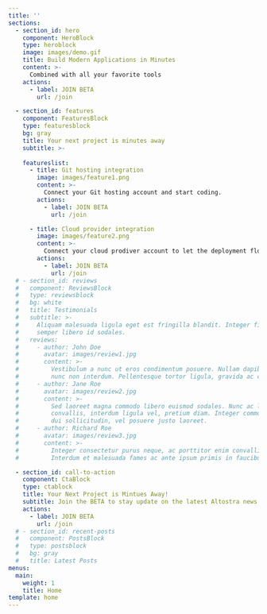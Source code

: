 ```yaml
---
title: ''
sections:
  - section_id: hero
    component: HeroBlock
    type: heroblock
    image: images/demo.gif
    title: Build Modern Applications in Minutes
    content: >-
      Combined with all your favorite tools
    actions:
      - label: JOIN BETA
        url: /join

  - section_id: features
    component: FeaturesBlock
    type: featuresblock
    bg: gray
    title: Your next project is minutes away
    subtitle: >-
      
    featureslist:
      - title: Git hosting integration
        image: images/feature1.png
        content: >-
          Connect your Git hosting account and start coding.
        actions:
          - label: JOIN BETA
            url: /join

      - title: Cloud provider integration
        image: images/feature2.png
        content: >-
          Connect your cloud prodiver account to let the deployment flow.
        actions:
          - label: JOIN BETA
            url: /join
  # - section_id: reviews
  #   component: ReviewsBlock
  #   type: reviewsblock
  #   bg: white
  #   title: Testimonials
  #   subtitle: >-
  #     Aliquam malesuada ligula eget est fringilla blandit. Integer finibus
  #     semper libero id sodales. 
  #   reviews:
  #     - author: John Doe
  #       avatar: images/review1.jpg
  #       content: >-
  #         Vestibulum a nunc ut eros condimentum posuere. Nullam dapibus quis
  #         nunc non interdum. Pellentesque tortor ligula, gravida ac commodo eu.
  #     - author: Jane Roe
  #       avatar: images/review2.jpg
  #       content: >-
  #         Sed laoreet magna commodo libero euismod sodales. Nunc ac libero
  #         convallis, interdum ligula vel, pretium diam. Integer commodo sem at
  #         dui sollicitudin, vel posuere justo laoreet.
  #     - author: Richard Roe
  #       avatar: images/review3.jpg
  #       content: >-
  #         Integer consectetur purus neque, ac porttitor enim convallis vitae.
  #         Interdum et malesuada fames ac ante ipsum primis in faucibus.

  - section_id: call-to-action
    component: CtaBlock
    type: ctablock
    title: Your Next Project is Mintues Away!
    subtitle: Join the BETA to stay update on the latest Altostra news.
    actions:
      - label: JOIN BETA
        url: /join
  # - section_id: recent-posts
  #   component: PostsBlock
  #   type: postsblock
  #   bg: gray
  #   title: Latest Posts
menus:
  main:
    weight: 1
    title: Home
template: home
---
```

